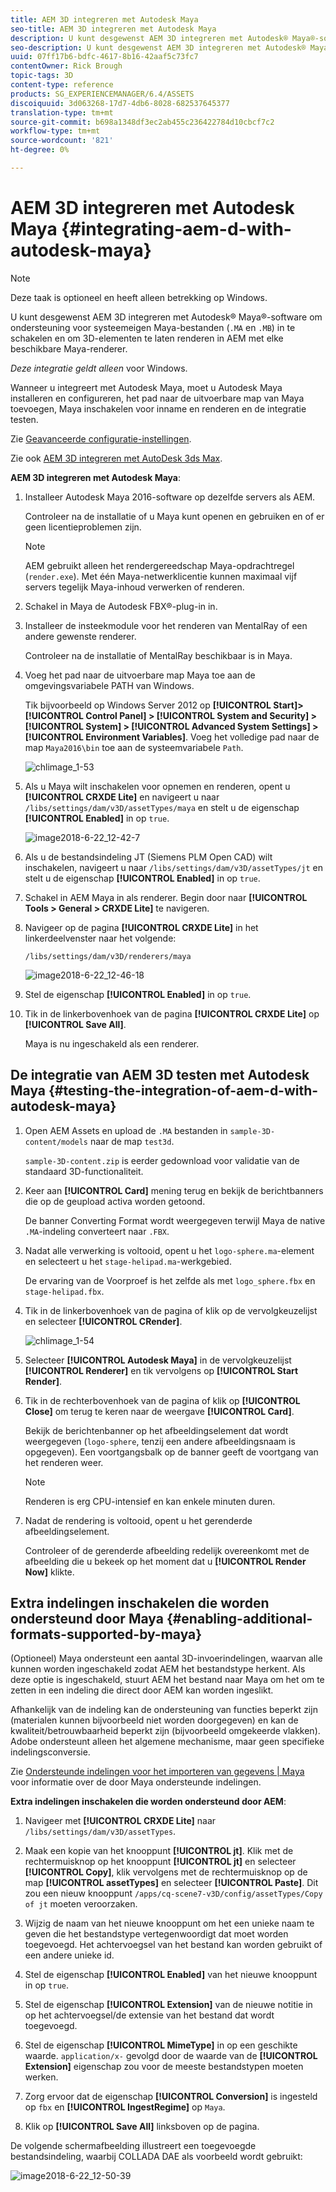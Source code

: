 ```yaml
---
title: AEM 3D integreren met Autodesk Maya
seo-title: AEM 3D integreren met Autodesk Maya
description: U kunt desgewenst AEM 3D integreren met Autodesk® Maya®-software om ondersteuning voor systeemeigen Maya-bestanden (.MA en .MB) in te schakelen en om 3D-assets te kunnen renderen in AEM met elke beschikbare Maya-renderer.
seo-description: U kunt desgewenst AEM 3D integreren met Autodesk® Maya®-software om ondersteuning voor systeemeigen Maya-bestanden (.MA en .MB) in te schakelen en om 3D-assets te kunnen renderen in AEM met elke beschikbare Maya-renderer.
uuid: 07ff17b6-bdfc-4617-8b16-42aaf5c73fc7
contentOwner: Rick Brough
topic-tags: 3D
content-type: reference
products: SG_EXPERIENCEMANAGER/6.4/ASSETS
discoiquuid: 3d063268-17d7-4db6-8028-682537645377
translation-type: tm+mt
source-git-commit: b698a1348df3ec2ab455c236422784d10cbcf7c2
workflow-type: tm+mt
source-wordcount: '821'
ht-degree: 0%

---
```



# AEM 3D integreren met Autodesk Maya {#integrating-aem-d-with-autodesk-maya}

>[!NOTE]
>
>Deze taak is optioneel en heeft alleen betrekking op Windows.

U kunt desgewenst AEM 3D integreren met Autodesk® Maya®-software om ondersteuning voor systeemeigen Maya-bestanden (`.MA` en `.MB`) in te schakelen en om 3D-elementen te laten renderen in AEM met elke beschikbare Maya-renderer.

*Deze integratie geldt alleen* voor Windows.

Wanneer u integreert met Autodesk Maya, moet u Autodesk Maya installeren en configureren, het pad naar de uitvoerbare map van Maya toevoegen, Maya inschakelen voor inname en renderen en de integratie testen.

Zie [Geavanceerde configuratie-instellingen](advanced-config-3d.md).

Zie ook [AEM 3D integreren met AutoDesk 3ds Max](integrating-aem-3d-with-autodesk-3ds-max.md).

**AEM 3D integreren met Autodesk Maya**:

1. Installeer Autodesk Maya 2016-software op dezelfde servers als AEM.

   Controleer na de installatie of u Maya kunt openen en gebruiken en of er geen licentieproblemen zijn.

   >[!NOTE]
   >
   >AEM gebruikt alleen het rendergereedschap Maya-opdrachtregel (`render.exe`). Met één Maya-netwerklicentie kunnen maximaal vijf servers tegelijk Maya-inhoud verwerken of renderen.

1. Schakel in Maya de Autodesk FBX®-plug-in in.
1. Installeer de insteekmodule voor het renderen van MentalRay of een andere gewenste renderer.

   Controleer na de installatie of MentalRay beschikbaar is in Maya.

1. Voeg het pad naar de uitvoerbare map Maya toe aan de omgevingsvariabele PATH van Windows.

   Tik bijvoorbeeld op Windows Server 2012 op **[!UICONTROL Start]> [!UICONTROL Control Panel] > [!UICONTROL System and Security] > [!UICONTROL System] > [!UICONTROL Advanced System Settings] >[!UICONTROL Environment Variables]**. Voeg het volledige pad naar de map `Maya2016\bin` toe aan de systeemvariabele `Path`.

   ![chlimage_1-53](assets/chlimage_1-53.png)

1. Als u Maya wilt inschakelen voor opnemen en renderen, opent u **[!UICONTROL CRXDE Lite]** en navigeert u naar `/libs/settings/dam/v3D/assetTypes/maya` en stelt u de eigenschap **[!UICONTROL Enabled]** in op `true`.

   ![image2018-6-22_12-42-7](assets/image2018-6-22_12-42-7.png)

1. Als u de bestandsindeling JT (Siemens PLM Open CAD) wilt inschakelen, navigeert u naar `/libs/settings/dam/v3D/assetTypes/jt` en stelt u de eigenschap **[!UICONTROL Enabled]** in op `true`.
1. Schakel in AEM Maya in als renderer. Begin door naar **[!UICONTROL Tools > General > CRXDE Lite]** te navigeren.
1. Navigeer op de pagina **[!UICONTROL CRXDE Lite]** in het linkerdeelvenster naar het volgende:

   `/libs/settings/dam/v3D/renderers/maya`

   ![image2018-6-22_12-46-18](assets/image2018-6-22_12-46-18.png)

1. Stel de eigenschap **[!UICONTROL Enabled]** in op `true`.

1. Tik in de linkerbovenhoek van de pagina **[!UICONTROL CRXDE Lite]** op **[!UICONTROL Save All]**.

   Maya is nu ingeschakeld als een renderer.

## De integratie van AEM 3D testen met Autodesk Maya {#testing-the-integration-of-aem-d-with-autodesk-maya}

1. Open AEM Assets en upload de `.MA` bestanden in `sample-3D-content/models` naar de map `test3d`.

   `sample-3D-content.zip` is eerder gedownload voor validatie van de standaard 3D-functionaliteit.

1. Keer aan **[!UICONTROL Card]** mening terug en bekijk de berichtbanners die op de geupload activa worden getoond.

   De banner Converting Format wordt weergegeven terwijl Maya de native `.MA`-indeling converteert naar `.FBX`.

1. Nadat alle verwerking is voltooid, opent u het `logo-sphere.ma`-element en selecteert u het `stage-helipad.ma`-werkgebied.

   De ervaring van de Voorproef is het zelfde als met `logo_sphere.fbx` en `stage-helipad.fbx`.

1. Tik in de linkerbovenhoek van de pagina of klik op de vervolgkeuzelijst en selecteer **[!UICONTROL CRender]**.

   ![chlimage_1-54](assets/chlimage_1-54.png)

1. Selecteer **[!UICONTROL Autodesk Maya]** in de vervolgkeuzelijst **[!UICONTROL Renderer]** en tik vervolgens op **[!UICONTROL Start Render]**.
1. Tik in de rechterbovenhoek van de pagina of klik op **[!UICONTROL Close]** om terug te keren naar de weergave **[!UICONTROL Card]**.

   Bekijk de berichtenbanner op het afbeeldingselement dat wordt weergegeven (`logo-sphere`, tenzij een andere afbeeldingsnaam is opgegeven). Een voortgangsbalk op de banner geeft de voortgang van het renderen weer.

   >[!NOTE]
   >
   >Renderen is erg CPU-intensief en kan enkele minuten duren.

1. Nadat de rendering is voltooid, opent u het gerenderde afbeeldingselement.

   Controleer of de gerenderde afbeelding redelijk overeenkomt met de afbeelding die u bekeek op het moment dat u **[!UICONTROL Render Now]** klikte.

## Extra indelingen inschakelen die worden ondersteund door Maya {#enabling-additional-formats-supported-by-maya}

(Optioneel) Maya ondersteunt een aantal 3D-invoerindelingen, waarvan alle kunnen worden ingeschakeld zodat AEM het bestandstype herkent. Als deze optie is ingeschakeld, stuurt AEM het bestand naar Maya om het om te zetten in een indeling die direct door AEM kan worden ingeslikt.

Afhankelijk van de indeling kan de ondersteuning van functies beperkt zijn (materialen kunnen bijvoorbeeld niet worden doorgegeven) en kan de kwaliteit/betrouwbaarheid beperkt zijn (bijvoorbeeld omgekeerde vlakken). Adobe ondersteunt alleen het algemene mechanisme, maar geen specifieke indelingsconversie.

Zie [Ondersteunde indelingen voor het importeren van gegevens | Maya](https://knowledge.autodesk.com/support/maya/learn-explore/caas/CloudHelp/cloudhelp/2016/ENU/Maya/files/GUID-69BC066D-D4D8-4B12-900C-CF42E798A5D6-htm.html) voor informatie over de door Maya ondersteunde indelingen.

**Extra indelingen inschakelen die worden ondersteund door AEM**:

1. Navigeer met **[!UICONTROL CRXDE Lite]** naar `/libs/settings/dam/v3D/assetTypes`.
1. Maak een kopie van het knooppunt **[!UICONTROL jt]**. Klik met de rechtermuisknop op het knooppunt **[!UICONTROL jt]** en selecteer **[!UICONTROL Copy]**, klik vervolgens met de rechtermuisknop op de map **[!UICONTROL assetTypes]** en selecteer **[!UICONTROL Paste]**. Dit zou een nieuw knooppunt `/apps/cq-scene7-v3D/config/assetTypes/Copy of jt` moeten veroorzaken.
1. Wijzig de naam van het nieuwe knooppunt om het een unieke naam te geven die het bestandstype vertegenwoordigt dat moet worden toegevoegd. Het achtervoegsel van het bestand kan worden gebruikt of een andere unieke id.

1. Stel de eigenschap **[!UICONTROL Enabled]** van het nieuwe knooppunt in op `true`.

1. Stel de eigenschap **[!UICONTROL Extension]** van de nieuwe notitie in op het achtervoegsel/de extensie van het bestand dat wordt toegevoegd.
1. Stel de eigenschap **[!UICONTROL MimeType]** in op een geschikte waarde. `application/x-` gevolgd door de waarde van de  **[!UICONTROL Extension]** eigenschap zou voor de meeste bestandstypen moeten werken.
1. Zorg ervoor dat de eigenschap **[!UICONTROL Conversion]** is ingesteld op `fbx` en **[!UICONTROL IngestRegime]** op `Maya`.
1. Klik op **[!UICONTROL Save All]** linksboven op de pagina.

De volgende schermafbeelding illustreert een toegevoegde bestandsindeling, waarbij COLLADA DAE als voorbeeld wordt gebruikt:

![image2018-6-22_12-50-39](assets/image2018-6-22_12-50-39.png)

